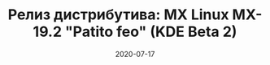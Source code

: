 ---
layout: post
title: "Релиз дистрибутива: MX Linux MX-19.2 \"Patito feo\" (KDE Beta 2)"
date: 2020-07-17   
---